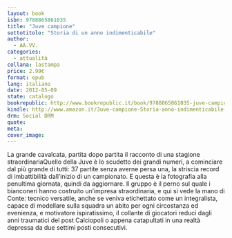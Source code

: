 ```yaml
---
layout: book
isbn: 9788865861035
title: "Juve campione"
sottotitolo: "Storia di un anno indimenticabile"
author:
  - AA.VV.
categories:
  - attualità
collana: lastampa
price: 2.99€
format: epub
lang: italiano
date: 2012-05-09
state: catalogo
bookrepublic: http://www.bookrepublic.it/book/9788865861035-juve-campione-storia-di-un-anno-indimenticabile/
kindle: http://www.amazon.it/Juve-campione-Storia-anno-indimenticabile-ebook/dp/B0082C2C5Y/
drm: Social DRM
quote:
meta:
cover_image:
---
```

La grande cavalcata, partita dopo partita il racconto di una stagione straordinariaQuello della Juve è lo scudetto dei grandi numeri, a cominciare dal più grande di tutti: 37 partite senza averne persa una, la striscia record di imbattibilità dall’inizio di un campionato. E questa è la fotografia alla penultima giornata, quindi da aggiornare. Il gruppo è il perno sul quale i bianconeri hanno costruito un’impresa straordinaria, e qui si vede la mano di Conte: tecnico versatile, anche se veniva etichettato come un integralista, capace di modellare sulla squadra un abito per ogni circostanza ed evenienza, e motivatore ispiratissimo, il collante di giocatori reduci dagli anni traumatici del post Calciopoli o appena catapultati in una realtà depressa da due settimi posti consecutivi.